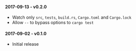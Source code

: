 #### 2017-09-13 - v0.2.0

* Watch only `src`, `tests`, `build.rs`, `Cargo.toml` and `Cargo.lock`
* Allow `--`  to bypass options to `cargo test`

#### 2017-09-02 - v0.1.0

* Initial release
